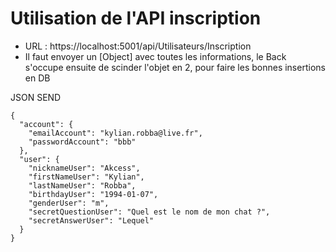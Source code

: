 # Utilisation de l'API inscription

  - URL : https://localhost:5001/api/Utilisateurs/Inscription
  - Il faut envoyer un [Object] avec toutes les informations, le Back s'occupe ensuite de scinder l'objet en 2, pour faire les bonnes insertions en DB

JSON SEND

    {
      "account": {
        "emailAccount": "kylian.robba@live.fr",
        "passwordAccount": "bbb"
      },
      "user": {
        "nicknameUser": "Akcess",
        "firstNameUser": "Kylian",
        "lastNameUser": "Robba",
        "birthdayUser": "1994-01-07",
        "genderUser": "m",
        "secretQuestionUser": "Quel est le nom de mon chat ?",
        "secretAnswerUser": "Lequel"
      }
    }
